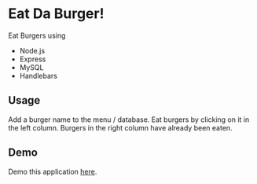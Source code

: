 # Eat Da Burger!
Eat Burgers using 

<ul>
<li>Node.js</li>
<li>Express</li>
<li>MySQL</li>
<li>Handlebars</li>
</ul>



## Usage

Add a burger name to the menu / database. Eat burgers by clicking on it in the left column. Burgers in the right column have already been eaten.

## Demo

Demo this application [here](https://flyingburger.herokuapp.com/).







